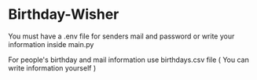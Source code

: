 # Birthday-Wisher

You must have a .env file for senders mail and password or write your information inside main.py

For people's birthday and mail information use birthdays.csv file ( You can write information yourself )
